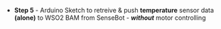 * **Step 5** - Arduino Sketch to retreive & push **temperature** sensor data **(alone)** to WSO2 BAM from SenseBot - ***without*** motor controlling
